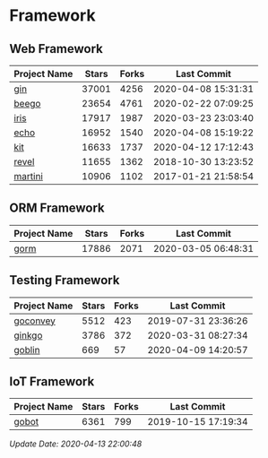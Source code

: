 # Framework

## Web Framework

| Project Name | Stars | Forks | Last Commit |
| ------------ | ----- | ----- | ----------- |
| [gin](https://github.com/gin-gonic/gin) | 37001 | 4256 | 2020-04-08 15:31:31 |
| [beego](https://github.com/astaxie/beego) | 23654 | 4761 | 2020-02-22 07:09:25 |
| [iris](https://github.com/kataras/iris) | 17917 | 1987 | 2020-03-23 23:03:40 |
| [echo](https://github.com/labstack/echo) | 16952 | 1540 | 2020-04-08 15:19:22 |
| [kit](https://github.com/go-kit/kit) | 16633 | 1737 | 2020-04-12 17:12:43 |
| [revel](https://github.com/revel/revel) | 11655 | 1362 | 2018-10-30 13:23:52 |
| [martini](https://github.com/go-martini/martini) | 10906 | 1102 | 2017-01-21 21:58:54 |

## ORM Framework

| Project Name | Stars | Forks | Last Commit |
| ------------ | ----- | ----- | ----------- |
| [gorm](https://github.com/jinzhu/gorm) | 17886 | 2071 | 2020-03-05 06:48:31 |

## Testing Framework

| Project Name | Stars | Forks | Last Commit |
| ------------ | ----- | ----- | ----------- |
| [goconvey](https://github.com/smartystreets/goconvey) | 5512 | 423 | 2019-07-31 23:36:26 |
| [ginkgo](https://github.com/onsi/ginkgo) | 3786 | 372 | 2020-03-31 08:27:34 |
| [goblin](https://github.com/franela/goblin) | 669 | 57 | 2020-04-09 14:20:57 |

## IoT Framework

| Project Name | Stars | Forks | Last Commit |
| ------------ | ----- | ----- | ----------- |
| [gobot](https://github.com/hybridgroup/gobot) | 6361 | 799 | 2019-10-15 17:19:34 |

*Update Date: 2020-04-13 22:00:48*